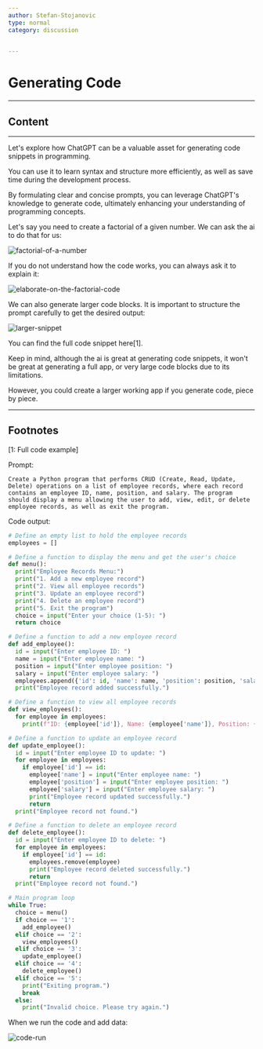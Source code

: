 ```yaml
---
author: Stefan-Stojanovic
type: normal
category: discussion
 

---
```


# Generating Code

---

## Content

---

Let's explore how ChatGPT can be a valuable asset for generating code snippets in programming. 

You can use it to learn syntax and structure more efficiently, as well as save time during the development process.

By formulating clear and concise prompts, you can leverage ChatGPT's knowledge to generate code, ultimately enhancing your understanding of programming concepts.

Let's say you need to create a factorial of a given number. We can ask the ai to do that for us:

![factorial-of-a-number](https://img.enkipro.com/e8ce4eb2228c9b4d3e8fa3cd1bd76ede.png)

If you do not understand how the code works, you can always ask it to explain it:

![elaborate-on-the-factorial-code](https://img.enkipro.com/e8ce4eb2228c9b4d3e8fa3cd1bd76ede.png)

We can also generate larger code blocks. It is important to structure the prompt carefully to get the desired output:

![larger-snippet](https://img.enkipro.com/c639cda3e3a3d91043322e1d35cb6190.png)

You can find the full code snippet here[1].

Keep in mind, although the ai is great at generating code snippets, it won't be great at generating a full app, or very large code blocks due to its limitations.

However, you could create a larger working app if you generate code, piece by piece.


---

## Footnotes

[1: Full code example]

Prompt:

```plain-text
Create a Python program that performs CRUD (Create, Read, Update, Delete) operations on a list of employee records, where each record contains an employee ID, name, position, and salary. The program should display a menu allowing the user to add, view, edit, or delete employee records, as well as exit the program.
```

Code output:

```python
# Define an empty list to hold the employee records
employees = []

# Define a function to display the menu and get the user's choice
def menu():
  print("Employee Records Menu:")
  print("1. Add a new employee record")
  print("2. View all employee records")
  print("3. Update an employee record")
  print("4. Delete an employee record")
  print("5. Exit the program")
  choice = input("Enter your choice (1-5): ")
  return choice

# Define a function to add a new employee record
def add_employee():
  id = input("Enter employee ID: ")
  name = input("Enter employee name: ")
  position = input("Enter employee position: ")
  salary = input("Enter employee salary: ")
  employees.append({'id': id, 'name': name, 'position': position, 'salary': salary})
  print("Employee record added successfully.")

# Define a function to view all employee records
def view_employees():
  for employee in employees:
    print(f"ID: {employee['id']}, Name: {employee['name']}, Position: {employee['position']}, Salary: {employee['salary']}")

# Define a function to update an employee record
def update_employee():
  id = input("Enter employee ID to update: ")
  for employee in employees:
    if employee['id'] == id:
      employee['name'] = input("Enter employee name: ")
      employee['position'] = input("Enter employee position: ")
      employee['salary'] = input("Enter employee salary: ")
      print("Employee record updated successfully.")
      return
  print("Employee record not found.")

# Define a function to delete an employee record
def delete_employee():
  id = input("Enter employee ID to delete: ")
  for employee in employees:
    if employee['id'] == id:
      employees.remove(employee)
      print("Employee record deleted successfully.")
      return
  print("Employee record not found.")

# Main program loop
while True:
  choice = menu()
  if choice == '1':
    add_employee()
  elif choice == '2':
    view_employees()
  elif choice == '3':
    update_employee()
  elif choice == '4':
    delete_employee()
  elif choice == '5':
    print("Exiting program.")
    break
  else:
    print("Invalid choice. Please try again.")
```

When we run the code and add data:

![code-run](https://img.enkipro.com/bad06010d318f85ddbbcacebfecfcf8f.png)
